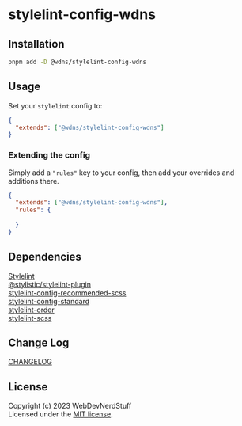 # stylelint-config-wdns

## Installation

```bash
pnpm add -D @wdns/stylelint-config-wdns
```

## Usage

Set your `stylelint` config to:

```json
{
  "extends": ["@wdns/stylelint-config-wdns"]
}
```

### Extending the config

Simply add a `"rules"` key to your config, then add your overrides and additions there.


```json
{
  "extends": ["@wdns/stylelint-config-wdns"],
  "rules": {
    
  }
}
```

## Dependencies
 
[Stylelint](https://stylelint.io/)  
[@stylistic/stylelint-plugin](https://github.com/stylelint-stylistic/stylelint-stylistic)  
[stylelint-config-recommended-scss](https://github.com/stylelint-scss/stylelint-config-recommended-scss)  
[stylelint-config-standard](https://github.com/stylelint/stylelint-config-standard)  
[stylelint-order](https://github.com/hudochenkov/stylelint-order)  
[stylelint-scss](https://github.com/stylelint-scss/stylelint-scss)

## Change Log
 
[CHANGELOG](CHANGELOG.md)

## License

Copyright (c) 2023 WebDevNerdStuff  
Licensed under the [MIT license](LICENSE.md).
